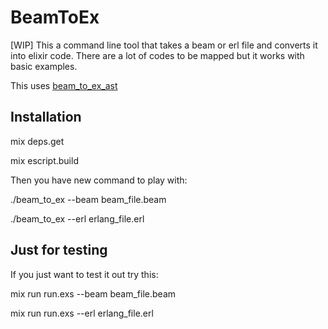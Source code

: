 # BeamToEx

[WIP] This a command line tool that takes a beam or erl file and converts it into elixir
code. There are a lot of codes to be mapped but it works with basic examples.

This uses [beam_to_ex_ast](https://github.com/olafura/beam_to_ex_ast)

## Installation

mix deps.get

mix escript.build

Then you have new command to play with:

./beam_to_ex --beam beam_file.beam

./beam_to_ex --erl erlang_file.erl

## Just for testing

If you just want to test it out try this:

mix run run.exs --beam beam_file.beam

mix run run.exs --erl erlang_file.erl
